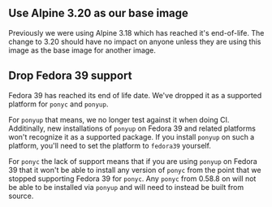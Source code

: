 ## Use Alpine 3.20 as our base image

Previously we were using Alpine 3.18 which has reached it's end-of-life. The change to 3.20 should have no impact on anyone unless they are using this image as the base image for another image.

## Drop Fedora 39 support

Fedora 39 has reached its end of life date. We've dropped it as a supported platform for `ponyc` and `ponyup`.

For `ponyup` that means, we no longer test against it when doing CI. Additinally, new installations of `ponyup` on Fedora 39 and related platforms won't recognize it as a supported package. If you install `ponyup` on such a platform, you'll need to set the platform to `fedora39` yourself.

For `ponyc` the lack of support means that if you are using `ponyup` on Fedora 39 that it won't be able to install any version of `ponyc` from the point that we stopped supporting Fedora 39 for `ponyc`. Any `ponyc` from 0.58.8 on will not be able to be installed via `ponyup` and will need to instead be built from source.
